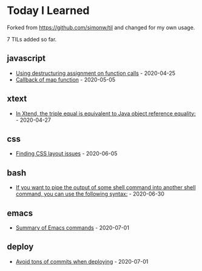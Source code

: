 # Today I Learned

Forked from https://github.com/simonw/til and changed for my own usage.

<!-- count starts -->7<!-- count ends --> TILs added so far.

<!-- index starts -->
## javascript

* [Using destructuring assignment on function calls](https://github.com/vinicius0197/til/blob/master/javascript/using-destructuring-assignment.md) - 2020-04-25
* [Callback of map function](https://github.com/vinicius0197/til/blob/master/javascript/callback-of-map-function.md) - 2020-05-05

## xtext

* [In Xtend, the triple equal is equivalent to Java object reference equality:](https://github.com/vinicius0197/til/blob/master/xtext/object-reference-xtend.md) - 2020-04-27

## css

* [Finding CSS layout issues](https://github.com/vinicius0197/til/blob/master/css/finding-css-layout-issues.md) - 2020-06-05

## bash

* [If you want to pipe the output of some shell command into another shell command, you can use the following syntax:](https://github.com/vinicius0197/til/blob/master/bash/output-of-commands-as-arguments.md) - 2020-06-30

## emacs

* [Summary of Emacs commands](https://github.com/vinicius0197/til/blob/master/emacs/commands.md) - 2020-07-01

## deploy

* [Avoid tons of commits when deploying](https://github.com/vinicius0197/til/blob/master/deploy/avoiding-tons-of-commits.md) - 2020-07-01
<!-- index ends -->
